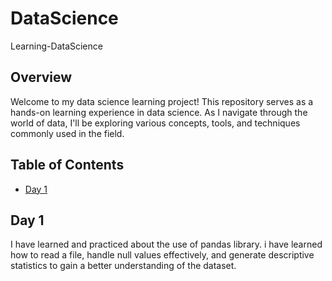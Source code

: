 # DataScience
Learning-DataScience 

## Overview
Welcome to my data science learning project! This repository serves as a hands-on learning experience in data science. As I navigate through the world of data, I'll be exploring various concepts, tools, and techniques commonly used in the field.

## Table of Contents
- [Day 1](#day1)

## Day 1
I have learned and practiced about the use of pandas library. i have learned how to read a file, handle null values effectively, and generate descriptive statistics to gain a better understanding of the dataset.
